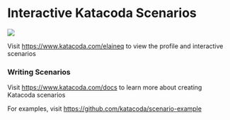 # Interactive Katacoda Scenarios

[![](http://shields.katacoda.com/katacoda/elaineq/count.svg)](https://www.katacoda.com/elaineq "Get your profile on Katacoda.com")

Visit https://www.katacoda.com/elaineq to view the profile and interactive scenarios

### Writing Scenarios
Visit https://www.katacoda.com/docs to learn more about creating Katacoda scenarios

For examples, visit https://github.com/katacoda/scenario-example
